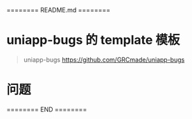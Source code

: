 ======== README.md ========

# uniapp-bugs 的 template 模板
> uniapp-bugs https://github.com/GRCmade/uniapp-bugs

# 问题




======== END ========